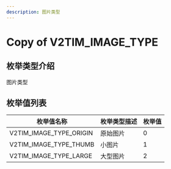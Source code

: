 ```yaml
---
description: 图片类型
---
```


# Copy of V2TIM\_IMAGE\_TYPE

## 枚举类型介绍

图片类型

## 枚举值列表

| 枚举值名称                      | 枚举类型描述 | 枚举值 |
| -------------------------- | ------ | --- |
| V2TIM\_IMAGE\_TYPE\_ORIGIN | 原始图片   | 0   |
| V2TIM\_IMAGE\_TYPE\_THUMB  | 小图片    | 1   |
| V2TIM\_IMAGE\_TYPE\_LARGE  | 大型图片   | 2   |
